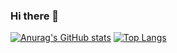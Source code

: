 ### Hi there 👋
[![Anurag's GitHub stats](https://github-readme-stats.vercel.app/api?username=YuVincentxuan)](https://github.com/anuraghazra/github-readme-stats)
[![Top Langs](https://github-readme-stats.vercel.app/api/top-langs/?username=Yuvincentxuan&layout=compact)](https://github.com/anuraghazra/github-readme-stats)
<!--
**YuVincentxuan/YuVincentxuan** is a ✨ _special_ ✨ repository because its `README.md` (this file) appears on your GitHub profile.

Here are some ideas to get you started:

- 🔭 I’m currently working on ...
- 🌱 I’m currently learning ...
- 👯 I’m looking to collaborate on ...
- 🤔 I’m looking for help with ...
- 💬 Ask me about ...
- 📫 How to reach me: ...
- 😄 Pronouns: ...
- ⚡ Fun fact: ...
-->
